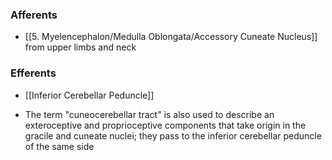 ### Afferents
- [[5. Myelencephalon/Medulla Oblongata/Accessory Cuneate Nucleus]] from upper limbs and neck
### Efferents
- [[Inferior Cerebellar Peduncle]]



- The term "cuneocerebellar tract" is also used to describe an exteroceptive and proprioceptive components that take origin in the gracile and cuneate nuclei; they pass to the inferior cerebellar peduncle of the same side